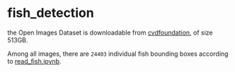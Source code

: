 # fish_detection

the Open Images Dataset is downloadable from [cvdfoundation](https://github.com/cvdfoundation/open-images-dataset#download-images-with-bounding-boxes-annotations), of size 513GB.

Among all images, there are `24403` individual fish bounding boxes according to [read_fish.ipynb](read_fish.ipynb).
